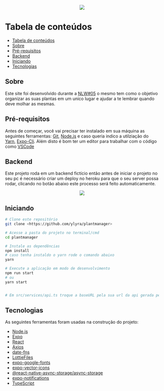 <p align="center">
  <img src="https://i.imgur.com/6gW0XRO.png"/>
</p>

Tabela de conteúdos
=================
<!--ts-->
  - [Tabela de conteúdos](#tabela-de-conteúdos)
  - [Sobre](#sobre)
  - [Pré-requisitos](#pré-requisitos)
  - [Backend](#backend)
  - [Iniciando](#iniciando)
  - [Tecnologias](#tecnologias)
<!--te-->

## Sobre

Este site foi desenvolvido durante a [NLW#05](http://nextlevelweek.com/) o mesmo tem como o objetivo organizar as suas plantas em um unico lugar e ajudar a te lembrar quando deve molhar as mesmas.


## Pré-requisitos

Antes de começar, você vai precisar ter instalado em sua máquina as seguintes ferramentas:
[Git](https://git-scm.com), [Node.js](https://nodejs.org/en/) e caso queria indico a utilziação do [Yarn](https://yarnpkg.com/), [Expo-Cli](https://docs.expo.io/workflow/expo-cli/). Além disto é bom ter um editor para trabalhar com o código como [VSCode](https://code.visualstudio.com/)

## Backend

Este projeto roda em um backend fictício então antes de iniciar o projeto no seu pc é necessário criar um deploy no heroku para que o seu server possa rodar, clicando no botão abaixo este processo será feito automaticamente.

<p align="center">
  <a href="https://heroku.com/deploy?template=https://github.com/ylyra/nwl5api">
    <img src="https://camo.githubusercontent.com/83b0e95b38892b49184e07ad572c94c8038323fb/68747470733a2f2f7777772e6865726f6b7563646e2e636f6d2f6465706c6f792f627574746f6e2e737667"/>
  </a>
</p>

## Iniciando
```bash
# Clone este repositório
git clone <https://github.com/ylyra/plantmanager>

# Acesse a pasta do projeto no terminal/cmd
cd plantmanager

# Instale as dependências
npm install
# caso tenha instaldo o yarn rode o comando abaixo
yarn

# Execute a aplicação em modo de desenvolvimento
npm run start
# ou
yarn start


# Em src/services/api.ts troque a baseURL pela sua url da api gerada pelo heroku
```

## Tecnologias

As seguintes ferramentas foram usadas na construção do projeto:

- [Node.js](https://nodejs.org/en/)
- [Expo](https://docs.expo.io/)
- [React](https://pt-br.reactjs.org/)
- [Axios](https://axios-http.com/)
- [date-fns](https://date-fns.org/)
- [LottieFiles](https://lottiefiles.com/)
- [expo-google-fonts](https://github.com/expo/google-fonts/)
- [expo-vector-icons](https://docs.expo.io/guides/icons/)
- [@react-native-async-storage/async-storage](https://github.com/react-native-async-storage/async-storage/)
- [expo-notifications](https://docs.expo.io/versions/latest/sdk/notifications/)
- [TypeScript](https://www.typescriptlang.org/)